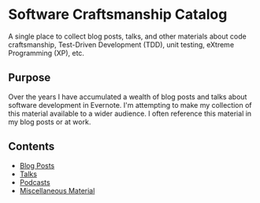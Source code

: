 # Software Craftsmanship Catalog
A single place to collect blog posts, talks, and other materials about code craftsmanship, Test-Driven Development (TDD), unit testing, eXtreme Programming (XP), etc.

## Purpose
Over the years I have accumulated a wealth of blog posts and talks about software development in Evernote. I'm attempting to make my collection of this material available to a wider audience. I often reference this material in my blog posts or at work.

## Contents
* [Blog Posts](/catalog.md#blog-posts)
* [Talks](/catalog.md#talks)
* [Podcasts](/catalog.md#podcasts)
* [Miscellaneous Material](/catalog.md#misc)
